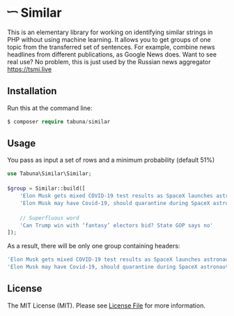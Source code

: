 # <img src=".github/logo.svg?sanitize=true" width="24" height="24" alt="Similar PHP"> Similar

This is an elementary library for working on identifying similar strings in PHP without using machine learning. It allows you to get groups of one topic from the transferred set of sentences. For example, combine news headlines from different publications, as Google News does. Want to see real use? No problem, this is just used by the Russian news aggregator https://tsmi.live

## Installation

Run this at the command line:

```php
$ composer require tabuna/similar
```

## Usage

You pass as input a set of rows and a minimum probability (default 51%)

```php
use Tabuna\Similar\Similar;

$group = Similar::build([
    'Elon Musk gets mixed COVID-19 test results as SpaceX launches astronauts to the ISS',
    'Elon Musk may have Covid-19, should quarantine during SpaceX astronaut launch Sunday',

    // Superfluous word
    'Can Trump win with ‘fantasy’ electors bid? State GOP says no'
]);
```

As a result, there will be only one group containing headers:

```php
'Elon Musk gets mixed COVID-19 test results as SpaceX launches astronauts to the ISS',
'Elon Musk may have Covid-19, should quarantine during SpaceX astronaut launch Sunday',
```


## License

The MIT License (MIT). Please see [License File](LICENSE.md) for more information.
